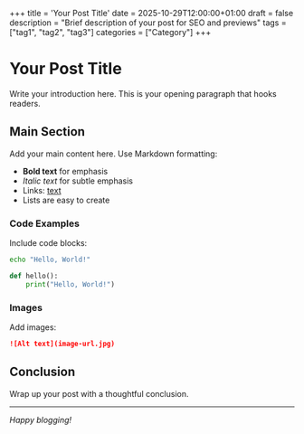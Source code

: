 +++
title = 'Your Post Title'
date = 2025-10-29T12:00:00+01:00
draft = false
description = "Brief description of your post for SEO and previews"
tags = ["tag1", "tag2", "tag3"]
categories = ["Category"]
+++

# Your Post Title

Write your introduction here. This is your opening paragraph that hooks readers.

## Main Section

Add your main content here. Use Markdown formatting:

- **Bold text** for emphasis
- _Italic text_ for subtle emphasis
- Links: [text](https://example.com)
- Lists are easy to create

### Code Examples

Include code blocks:

```bash
echo "Hello, World!"
```

```python
def hello():
    print("Hello, World!")
```

### Images

Add images:

```markdown
![Alt text](image-url.jpg)
```

## Conclusion

Wrap up your post with a thoughtful conclusion.

---

_Happy blogging!_
